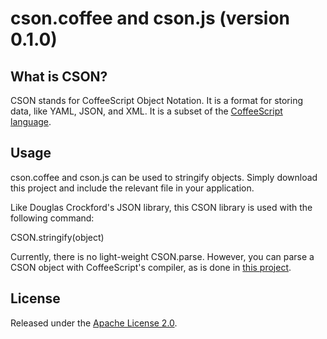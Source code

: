 cson.coffee and cson.js (version 0.1.0)
=======================================

What is CSON?
-------------

CSON stands for CoffeeScript Object Notation.  It is a format for storing data, like YAML, JSON, and XML.  It is a subset of the [CoffeeScript language](http://jashkenas.github.com/coffee-script/).

Usage
-----

cson.coffee and cson.js can be used to stringify objects.  Simply download this project and include the relevant file in your application.

Like Douglas Crockford's JSON library, this CSON library is used with the following command:

CSON.stringify(object)

Currently, there is no light-weight CSON.parse.  However, you can parse a CSON object with CoffeeScript's compiler, as is done in [this project](https://github.com/balupton/cson.npm).

License
-------

Released under the [Apache License 2.0](http://www.apache.org/licenses/LICENSE-2.0.html).